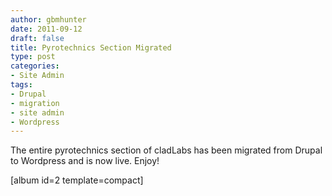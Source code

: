 ```yaml
---
author: gbmhunter
date: 2011-09-12
draft: false
title: Pyrotechnics Section Migrated
type: post
categories:
- Site Admin
tags:
- Drupal
- migration
- site admin
- Wordpress
---
```


The entire pyrotechnics section of cladLabs has been migrated from Drupal to Wordpress and is now live. Enjoy!

[album id=2 template=compact]
